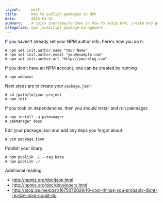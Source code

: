 ```yaml
---
layout:     post
title:      How to publish packages to NPM
date:       2016-01-02
summary:    A quick overview/rundown on how to setup NPM, create and publish a package.
categories: npm javascript package-management
---
```


If you haven't already set your NPM author info, here's how you do it:

```shell
# npm set init.author.name "Your Name"
# npm set init.author.email "you@example.com"
# npm set init.author.url "http://yourblog.com"
```

If you don't have an NPM account, one can be created by running

```shell
# npm adduser
```

Next steps are to create your `package.json`:

```shell
# cd /path/to/your-project
# npm init
```

If you took on dependencies, then you should install and run pakmager.
```shell
# npm install -g pakmanager
# pakmanager deps
```

Edit your package.json and add any deps you forgot about.
```shell
# vim package.json
```

Publish your libary.

```shell
# npm publish ./ --tag beta
# npm publish ./
```

Additional reading:

  * http://npmjs.org/doc/json.html
  * http://npmjs.org/doc/developers.html
  * http://blog.izs.me/post/1675072029/10-cool-things-you-probably-didnt-realize-npm-could-do
